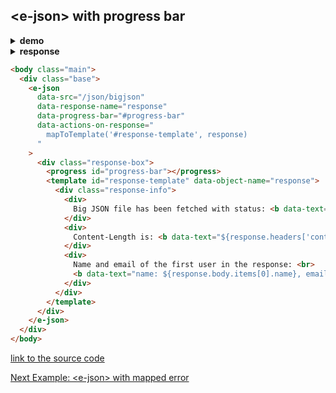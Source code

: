 ## &lt;e-json&gt; with progress bar

<details><summary><b>demo</b></summary>

<a href="http://www.youtube.com/watch?feature=player_embedded&v=VKoiCNrETng" target="_blank">
  <img class="youtube-video" src="http://img.youtube.com/vi/VKoiCNrETng/0.jpg" width="450" height="263" />
</a>
  
</details><details><summary><b>response</b></summary>

```bash
Request URL: https://guseyn.com/bigjson
Request Method: GET
---------------------------------------
Status Code: 200 ok
Content-Length: 1853154
Content-Type: application/json
```

</details>

```html
<body class="main">
  <div class="base">
    <e-json
      data-src="/json/bigjson"
      data-response-name="response"
      data-progress-bar="#progress-bar"
      data-actions-on-response="
        mapToTemplate('#response-template', response)
      "
    >
      <div class="response-box">
        <progress id="progress-bar"></progress>
        <template id="response-template" data-object-name="response">
          <div class="response-info">
            <div>
              Big JSON file has been fetched with status: <b data-text="${response.statusCode}"></b>
            </div>
            <div>
              Content-Length is: <b data-text="${response.headers['content-length']} bytes"></b>
            </div>
            <div>
              Name and email of the first user in the response: <br>
              <b data-text="name: ${response.body.items[0].name}, email: ${response.body.items[0].email}"></b>
            </div>
          </div>
        </template>
      </div>
    </e-json>
  </div> 
</body>
```

[link to the source code](https://github.com/Guseyn/EHTML/blob/master/examples/static/html/e-json-with-progress.html)

[Next Example: &lt;e-json&gt; with mapped error](/html/examples/e-json-as-template.html)
